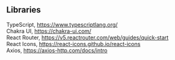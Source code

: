 ## Libraries

TypeScript, https://www.typescriptlang.org/ \
Chakra UI, https://chakra-ui.com/ \
React Router, https://v5.reactrouter.com/web/guides/quick-start \
React Icons, https://react-icons.github.io/react-icons \
Axios, https://axios-http.com/docs/intro